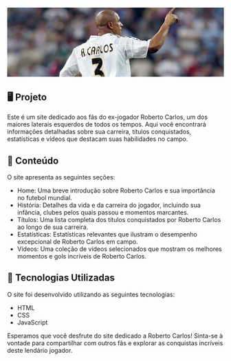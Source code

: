 <p>
    <img src="imagens/capa.jpg" alt="Prévia do Site"/>
</p>

## 🖥️ Projeto
Este é um site dedicado aos fãs do ex-jogador Roberto Carlos, um dos maiores laterais esquerdos de todos os tempos. Aqui você encontrará informações detalhadas sobre sua carreira, títulos conquistados, estatísticas e vídeos que destacam suas habilidades no campo.

## 📄 Conteúdo
O site apresenta as seguintes seções:

- Home: Uma breve introdução sobre Roberto Carlos e sua importância no futebol mundial.
- História: Detalhes da vida e da carreira do jogador, incluindo sua infância, clubes pelos quais passou e momentos marcantes.
- Títulos: Uma lista completa dos títulos conquistados por Roberto Carlos ao longo de sua carreira.
- Estatísticas: Estatísticas relevantes que ilustram o desempenho excepcional de Roberto Carlos em campo.
- Vídeos: Uma coleção de vídeos selecionados que mostram os melhores momentos e gols incríveis de Roberto Carlos.

## 🚀 Tecnologias Utilizadas
O site foi desenvolvido utilizando as seguintes tecnologias:

- HTML
- CSS
- JavaScript

Esperamos que você desfrute do site dedicado a Roberto Carlos! Sinta-se à vontade para compartilhar com outros fãs e explorar as conquistas incríveis deste lendário jogador.
